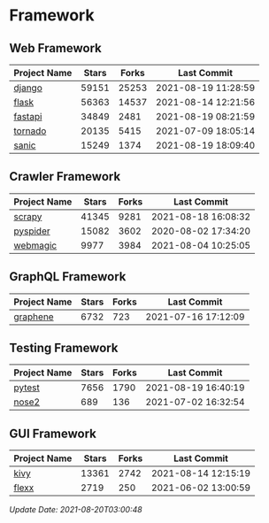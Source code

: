 # Framework

## Web Framework
| Project Name | Stars | Forks | Last Commit |
| ------------ | ----- | ----- | ----------- |
| [django](https://github.com/django/django) | 59151 | 25253 | 2021-08-19 11:28:59 |
| [flask](https://github.com/pallets/flask) | 56363 | 14537 | 2021-08-14 12:21:56 |
| [fastapi](https://github.com/tiangolo/fastapi) | 34849 | 2481 | 2021-08-19 08:21:59 |
| [tornado](https://github.com/tornadoweb/tornado) | 20135 | 5415 | 2021-07-09 18:05:14 |
| [sanic](https://github.com/sanic-org/sanic) | 15249 | 1374 | 2021-08-19 18:09:40 |

## Crawler Framework
| Project Name | Stars | Forks | Last Commit |
| ------------ | ----- | ----- | ----------- |
| [scrapy](https://github.com/scrapy/scrapy) | 41345 | 9281 | 2021-08-18 16:08:32 |
| [pyspider](https://github.com/binux/pyspider) | 15082 | 3602 | 2020-08-02 17:34:20 |
| [webmagic](https://github.com/code4craft/webmagic) | 9977 | 3984 | 2021-08-04 10:25:05 |

## GraphQL Framework
| Project Name | Stars | Forks | Last Commit |
| ------------ | ----- | ----- | ----------- |
| [graphene](https://github.com/graphql-python/graphene) | 6732 | 723 | 2021-07-16 17:12:09 |

## Testing Framework
| Project Name | Stars | Forks | Last Commit |
| ------------ | ----- | ----- | ----------- |
| [pytest](https://github.com/pytest-dev/pytest) | 7656 | 1790 | 2021-08-19 16:40:19 |
| [nose2](https://github.com/nose-devs/nose2) | 689 | 136 | 2021-07-02 16:32:54 |

## GUI Framework
| Project Name | Stars | Forks | Last Commit |
| ------------ | ----- | ----- | ----------- |
| [kivy](https://github.com/kivy/kivy) | 13361 | 2742 | 2021-08-14 12:15:19 |
| [flexx](https://github.com/flexxui/flexx) | 2719 | 250 | 2021-06-02 13:00:59 |

*Update Date: 2021-08-20T03:00:48*